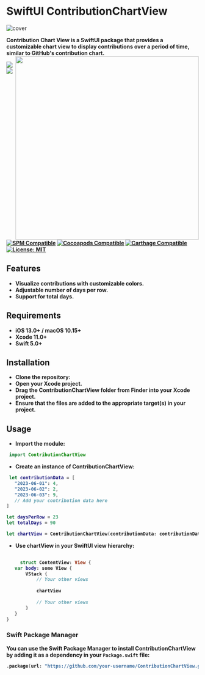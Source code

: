 # SwiftUI ContributionChartView
![cover](https://github.com/Wadie-ess/SwiftGithubChart/blob/main/assets/cover.png)


<b>Contribution Chart View is a SwiftUI package that provides a customizable chart view to display contributions over a period of time, similar to GitHub's contribution chart.<br>
<img align="right" src="https://github.com/Wadie-ess/SwiftGithubChart/blob/main/assets/showCase.gif" width="480" />

<p>
  <p>
    <p>
<!-- <a href="https://exyte.com/contacts"><img src="https://i.imgur.com/vGjsQPt.png" width="134" height="34"></a> <a href="https://twitter.com/exyteHQ"><img src="https://i.imgur.com/DngwSn1.png" width="165" height="34"></a> -->

[![](https://img.shields.io/endpoint?url=https%3A%2F%2Fswiftpackageindex.com%2Fapi%2Fpackages%2Fexyte%2FActivityIndicatorView%2Fbadge%3Ftype%3Dswift-versions)](https://swiftpackageindex.com/exyte/ActivityIndicatorView)
[![](https://img.shields.io/endpoint?url=https%3A%2F%2Fswiftpackageindex.com%2Fapi%2Fpackages%2Fexyte%2FActivityIndicatorView%2Fbadge%3Ftype%3Dplatforms)](https://swiftpackageindex.com/exyte/ActivityIndicatorView)
[![SPM Compatible](https://img.shields.io/badge/SwiftPM-Compatible-brightgreen.svg)](https://swiftpackageindex.com/exyte/ActivityIndicatorView)
[![Cocoapods Compatible](https://img.shields.io/badge/cocoapods-Compatible-brightgreen.svg)](https://cocoapods.org/pods/ActivityIndicatorView)
[![Carthage Compatible](https://img.shields.io/badge/Carthage-compatible-brightgreen.svg?style=flat)](https://github.com/Carthage/Carthage)
[![License: MIT](https://img.shields.io/badge/License-MIT-black.svg)](https://opensource.org/licenses/MIT)



## Features

- Visualize contributions with customizable colors.
- Adjustable number of days per row.
- Support for total days.

## Requirements

- iOS 13.0+ / macOS 10.15+
- Xcode 11.0+
- Swift 5.0+

## Installation
- Clone the repository:
- Open your Xcode project.
- Drag the ContributionChartView folder from Finder into your Xcode project.
- Ensure that the files are added to the appropriate target(s) in your project.
      
## Usage 
 - Import the module:
``` swift
 import ContributionChartView
```
 - Create an instance of ContributionChartView:
 ``` swift
  let contributionData = [
    "2023-06-01": 4,
    "2023-06-02": 2,
    "2023-06-03": 9,
    // Add your contribution data here
]

let daysPerRow = 23
let totalDays = 90

let chartView = ContributionChartView(contributionData: contributionData, daysPerRow: daysPerRow, totalDays: totalDays)
 ```
      
 - Use chartView in your SwiftUI view hierarchy:
 ``` swift
      
      struct ContentView: View {
    var body: some View {
        VStack {
            // Your other views
            
            chartView
            
            // Your other views
        }
    }
}

```

### Swift Package Manager

You can use the Swift Package Manager to install ContributionChartView by adding it as a dependency in your `Package.swift` file:

```swift
.package(url: "https://github.com/your-username/ContributionChartView.git", from: "1.0.0")
```
 

